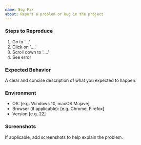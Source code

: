 ```yaml
---
name: Bug Fix
about: Report a problem or bug in the project
---
```


### Steps to Reproduce
1. Go to '...'
2. Click on '....'
3. Scroll down to '....'
4. See error

### Expected Behavior
A clear and concise description of what you expected to happen.

### Environment
- OS: [e.g. Windows 10, macOS Mojave]
- Browser (if applicable): [e.g. Chrome, Firefox]
- Version [e.g. 22]

### Screenshots
If applicable, add screenshots to help explain the problem.